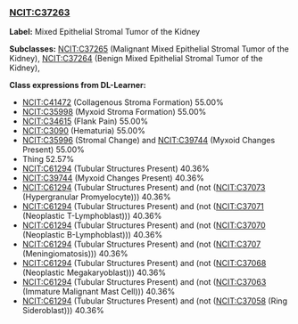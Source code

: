 
### [NCIT:C37263](http://purl.obolibrary.org/obo/NCIT_C37263)
**Label:** Mixed Epithelial Stromal Tumor of the Kidney

**Subclasses:** [NCIT:C37265](http://purl.obolibrary.org/obo/NCIT_C37265) (Malignant Mixed Epithelial Stromal Tumor of the Kidney), [NCIT:C37264](http://purl.obolibrary.org/obo/NCIT_C37264) (Benign Mixed Epithelial Stromal Tumor of the Kidney), 

**Class expressions from DL-Learner:**

- [NCIT:C41472](http://purl.obolibrary.org/obo/NCIT_C41472) (Collagenous Stroma Formation) 55.00%
- [NCIT:C35998](http://purl.obolibrary.org/obo/NCIT_C35998) (Myxoid Stroma Formation) 55.00%
- [NCIT:C34615](http://purl.obolibrary.org/obo/NCIT_C34615) (Flank Pain) 55.00%
- [NCIT:C3090](http://purl.obolibrary.org/obo/NCIT_C3090) (Hematuria) 55.00%
- [NCIT:C35996](http://purl.obolibrary.org/obo/NCIT_C35996) (Stromal Change) and [NCIT:C39744](http://purl.obolibrary.org/obo/NCIT_C39744) (Myxoid Changes Present) 55.00%
- Thing 52.57%
- [NCIT:C61294](http://purl.obolibrary.org/obo/NCIT_C61294) (Tubular Structures Present) 40.36%
- [NCIT:C39744](http://purl.obolibrary.org/obo/NCIT_C39744) (Myxoid Changes Present) 40.36%
- [NCIT:C61294](http://purl.obolibrary.org/obo/NCIT_C61294) (Tubular Structures Present) and (not ([NCIT:C37073](http://purl.obolibrary.org/obo/NCIT_C37073) (Hypergranular Promyelocyte))) 40.36%
- [NCIT:C61294](http://purl.obolibrary.org/obo/NCIT_C61294) (Tubular Structures Present) and (not ([NCIT:C37071](http://purl.obolibrary.org/obo/NCIT_C37071) (Neoplastic T-Lymphoblast))) 40.36%
- [NCIT:C61294](http://purl.obolibrary.org/obo/NCIT_C61294) (Tubular Structures Present) and (not ([NCIT:C37070](http://purl.obolibrary.org/obo/NCIT_C37070) (Neoplastic B-Lymphoblast))) 40.36%
- [NCIT:C61294](http://purl.obolibrary.org/obo/NCIT_C61294) (Tubular Structures Present) and (not ([NCIT:C3707](http://purl.obolibrary.org/obo/NCIT_C3707) (Meningiomatosis))) 40.36%
- [NCIT:C61294](http://purl.obolibrary.org/obo/NCIT_C61294) (Tubular Structures Present) and (not ([NCIT:C37068](http://purl.obolibrary.org/obo/NCIT_C37068) (Neoplastic Megakaryoblast))) 40.36%
- [NCIT:C61294](http://purl.obolibrary.org/obo/NCIT_C61294) (Tubular Structures Present) and (not ([NCIT:C37063](http://purl.obolibrary.org/obo/NCIT_C37063) (Immature Malignant Mast Cell))) 40.36%
- [NCIT:C61294](http://purl.obolibrary.org/obo/NCIT_C61294) (Tubular Structures Present) and (not ([NCIT:C37058](http://purl.obolibrary.org/obo/NCIT_C37058) (Ring Sideroblast))) 40.36%



